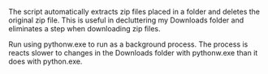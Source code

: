 The script automatically extracts zip files placed in a folder and deletes the original zip file. This is useful in 
decluttering my Downloads folder and eliminates a step when downloading zip files.

Run using pythonw.exe to run as a background process. The process is reacts slower to changes in the Downloads folder
with pythonw.exe than it does with python.exe.